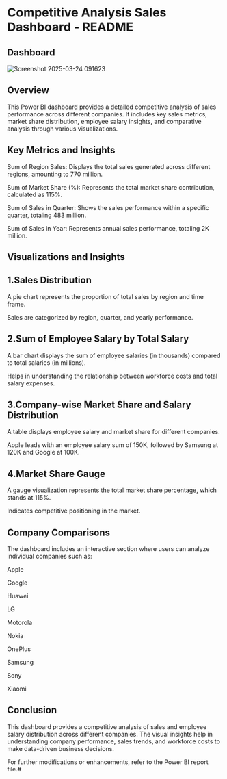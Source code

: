 # Competitive Analysis Sales Dashboard - README

## Dashboard
![Screenshot 2025-03-24 091623](https://github.com/user-attachments/assets/8c6d4d52-8289-451f-a09b-f07ff66aaf77)


## Overview

This Power BI dashboard provides a detailed competitive analysis of sales performance across different companies. It includes key sales metrics, market share distribution, employee salary insights, and comparative analysis through various visualizations.

## Key Metrics and Insights

Sum of Region Sales: Displays the total sales generated across different regions, amounting to 770 million.

Sum of Market Share (%): Represents the total market share contribution, calculated as 115%.

Sum of Sales in Quarter: Shows the sales performance within a specific quarter, totaling 483 million.

Sum of Sales in Year: Represents annual sales performance, totaling 2K million.

## Visualizations and Insights

## 1.Sales Distribution

A pie chart represents the proportion of total sales by region and time frame.

Sales are categorized by region, quarter, and yearly performance.

## 2.Sum of Employee Salary by Total Salary

A bar chart displays the sum of employee salaries (in thousands) compared to total salaries (in millions).

Helps in understanding the relationship between workforce costs and total salary expenses.

## 3.Company-wise Market Share and Salary Distribution

A table displays employee salary and market share for different companies.

Apple leads with an employee salary sum of 150K, followed by Samsung at 120K and Google at 100K.

## 4.Market Share Gauge

A gauge visualization represents the total market share percentage, which stands at 115%.

Indicates competitive positioning in the market.

## Company Comparisons

The dashboard includes an interactive section where users can analyze individual companies such as:

Apple

Google

Huawei

LG

Motorola

Nokia

OnePlus

Samsung

Sony

Xiaomi

## Conclusion

This dashboard provides a competitive analysis of sales and employee salary distribution across different companies. The visual insights help in understanding company performance, sales trends, and workforce costs to make data-driven business decisions.

For further modifications or enhancements, refer to the Power BI report file.#
